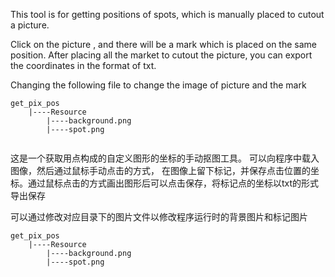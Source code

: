 This tool is for getting positions of spots, which is manually placed to cutout a picture.

Click on the picture , and there will be a mark which is placed on the same position.
After placing all the market to cutout the picture, you can export the coordinates in the format of txt.

Changing the following file to change the image of picture and the mark
```
get_pix_pos
    |----Resource
        |----background.png
        |----spot.png
        
```

这是一个获取用点构成的自定义图形的坐标的手动抠图工具。
可以向程序中载入图像，然后通过鼠标手动点击的方式，
在图像上留下标记，并保存点击位置的坐标。通过鼠标点击的方式画出图形后可以点击保存，将标记点的坐标以txt的形式导出保存  

可以通过修改对应目录下的图片文件以修改程序运行时的背景图片和标记图片
```
get_pix_pos
    |----Resource
        |----background.png
        |----spot.png
        
```



